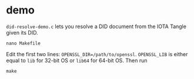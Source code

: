 # demo

`did-resolve-demo.c` lets you resolve a DID document from the IOTA Tangle given its DID.

    nano Makefile

Edit the first two lines: `OPENSSL_DIR=/path/to/openssl`. `OPENSSL_LIB` is either equal to `lib` for 32-bit OS or `lib64` for 64-bit OS. Then run

    make

